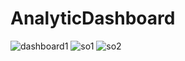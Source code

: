 # AnalyticDashboard


![dashboard1](https://github.com/Swagatika-ai/AnalyticDashboard-Using-Streamlit/assets/56960265/615190be-4f35-4cf9-bc76-15905f2db6dc)
![so1](https://github.com/Swagatika-ai/AnalyticDashboard-Using-Streamlit/assets/56960265/dc3646c0-4c1d-4779-9ce0-760037f8413e)
![so2](https://github.com/Swagatika-ai/AnalyticDashboard-Using-Streamlit/assets/56960265/e559d136-affa-4bf9-8ba8-70e1d4f6ef27)
